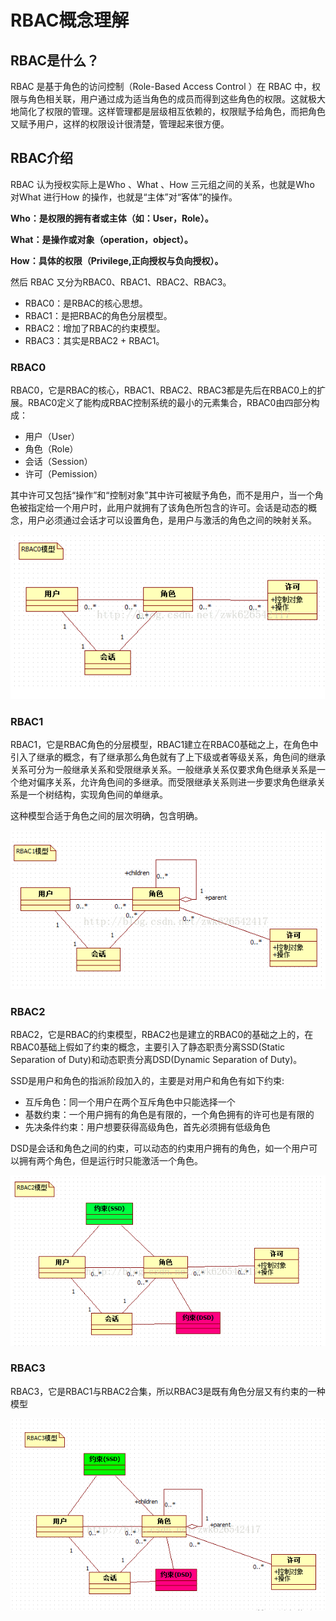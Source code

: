 # RBAC概念理解

## RBAC是什么？

RBAC  是基于角色的访问控制（Role-Based Access Control ）在 RBAC  中，权限与角色相关联，用户通过成为适当角色的成员而得到这些角色的权限。这就极大地简化了权限的管理。这样管理都是层级相互依赖的，权限赋予给角色，而把角色又赋予用户，这样的权限设计很清楚，管理起来很方便。

## RBAC介绍

RBAC  认为授权实际上是Who 、What 、How 三元组之间的关系，也就是Who 对What 进行How 的操作，也就是“主体”对“客体”的操作。

**Who：是权限的拥有者或主体（如：User，Role）。**

**What：是操作或对象（operation，object）。**

**How：具体的权限（Privilege,正向授权与负向授权）。**

然后 RBAC  又分为RBAC0、RBAC1、RBAC2、RBAC3。

- RBAC0：是RBAC的核心思想。
- RBAC1：是把RBAC的角色分层模型。
- RBAC2：增加了RBAC的约束模型。
- RBAC3：其实是RBAC2 + RBAC1。

### RBAC0

RBAC0，它是RBAC的核心，RBAC1、RBAC2、RBAC3都是先后在RBAC0上的扩展。RBAC0定义了能构成RBAC控制系统的最小的元素集合，RBAC0由四部分构成：

- 用户（User）
- 角色（Role）
- 会话（Session）
- 许可（Pemission）

其中许可又包括“操作”和“控制对象”其中许可被赋予角色，而不是用户，当一个角色被指定给一个用户时，此用户就拥有了该角色所包含的许可。会话是动态的概念，用户必须通过会话才可以设置角色，是用户与激活的角色之间的映射关系。

![100638_D6eS_2885163](../../images/100638_D6eS_2885163.png)

### RBAC1

RBAC1，它是RBAC角色的分层模型，RBAC1建立在RBAC0基础之上，在角色中引入了继承的概念，有了继承那么角色就有了上下级或者等级关系，角色间的继承关系可分为一般继承关系和受限继承关系。一般继承关系仅要求角色继承关系是一个绝对偏序关系，允许角色间的多继承。而受限继承关系则进一步要求角色继承关系是一个树结构，实现角色间的单继承。

这种模型合适于角色之间的层次明确，包含明确。

![100648_3kKs_2885163](../../images/100648_3kKs_2885163.png)

### RBAC2

RBAC2，它是RBAC的约束模型，RBAC2也是建立的RBAC0的基础之上的，在RBAC0基础上假如了约束的概念，主要引入了静态职责分离SSD(Static Separation of Duty)和动态职责分离DSD(Dynamic Separation of Duty)。

SSD是用户和角色的指派阶段加入的，主要是对用户和角色有如下约束:

- 互斥角色：同一个用户在两个互斥角色中只能选择一个
- 基数约束：一个用户拥有的角色是有限的，一个角色拥有的许可也是有限的
- 先决条件约束：用户想要获得高级角色，首先必须拥有低级角色

DSD是会话和角色之间的约束，可以动态的约束用户拥有的角色，如一个用户可以拥有两个角色，但是运行时只能激活一个角色。

![100657_eWj2_2885163](../../images/100657_eWj2_2885163.png)

### RBAC3

RBAC3，它是RBAC1与RBAC2合集，所以RBAC3是既有角色分层又有约束的一种模型

![100825_Embs_2885163](../../images/100825_Embs_2885163.png)